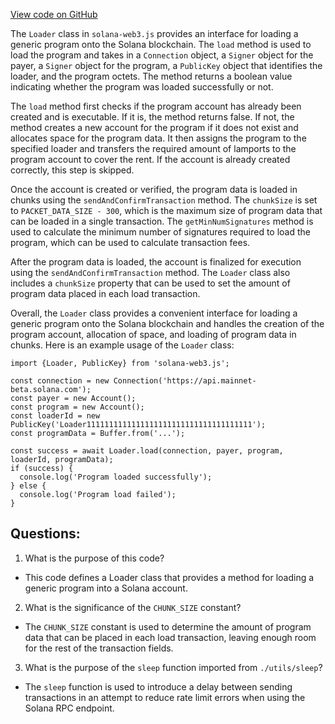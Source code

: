 [View code on GitHub](https://github.com/solana-labs/solana-web3.js/blob/master/packages/library-legacy/src/loader.ts)

The `Loader` class in `solana-web3.js` provides an interface for loading a generic program onto the Solana blockchain. The `load` method is used to load the program and takes in a `Connection` object, a `Signer` object for the payer, a `Signer` object for the program, a `PublicKey` object that identifies the loader, and the program octets. The method returns a boolean value indicating whether the program was loaded successfully or not.

The `load` method first checks if the program account has already been created and is executable. If it is, the method returns false. If not, the method creates a new account for the program if it does not exist and allocates space for the program data. It then assigns the program to the specified loader and transfers the required amount of lamports to the program account to cover the rent. If the account is already created correctly, this step is skipped.

Once the account is created or verified, the program data is loaded in chunks using the `sendAndConfirmTransaction` method. The `chunkSize` is set to `PACKET_DATA_SIZE - 300`, which is the maximum size of program data that can be loaded in a single transaction. The `getMinNumSignatures` method is used to calculate the minimum number of signatures required to load the program, which can be used to calculate transaction fees.

After the program data is loaded, the account is finalized for execution using the `sendAndConfirmTransaction` method. The `Loader` class also includes a `chunkSize` property that can be used to set the amount of program data placed in each load transaction.

Overall, the `Loader` class provides a convenient interface for loading a generic program onto the Solana blockchain and handles the creation of the program account, allocation of space, and loading of program data in chunks. Here is an example usage of the `Loader` class:

```
import {Loader, PublicKey} from 'solana-web3.js';

const connection = new Connection('https://api.mainnet-beta.solana.com');
const payer = new Account();
const program = new Account();
const loaderId = new PublicKey('Loader1111111111111111111111111111111111111');
const programData = Buffer.from('...');

const success = await Loader.load(connection, payer, program, loaderId, programData);
if (success) {
  console.log('Program loaded successfully');
} else {
  console.log('Program load failed');
}
```
## Questions: 
 1. What is the purpose of this code?
- This code defines a Loader class that provides a method for loading a generic program into a Solana account.

2. What is the significance of the `CHUNK_SIZE` constant?
- The `CHUNK_SIZE` constant is used to determine the amount of program data that can be placed in each load transaction, leaving enough room for the rest of the transaction fields.

3. What is the purpose of the `sleep` function imported from `./utils/sleep`?
- The `sleep` function is used to introduce a delay between sending transactions in an attempt to reduce rate limit errors when using the Solana RPC endpoint.